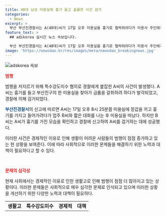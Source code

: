 ```yaml
---
title: 40대 남성 미용실에 흉기 들고 출몰한 사건 검거
categories:
  - News
excerpt: >
  부산 부산진경찰서는 A(40대)씨가 17일 오후 미용실을 흉기로 협박하려다가 미용사 주인에게 발각돼 경찰에 체포됐다고 20일 밝혔다. A씨는 흉기를 감춘 채 미용실을 찾아가 미용사와 대화를 나눈 뒤 떠났으나 CCTV 확인 후 신고됐다. A씨는 경찰 조사에서 “생활고로 범행을 저질렀다”고 시인한 것으로 전해졌다.
feature_text: >
  ## adskorea 실시간 뉴스 속보입니다.

  부산 부산진경찰서는 A(40대)씨가 17일 오후 미용실을 흉기로 협박하려다가 미용사 주인에게 발각돼 경찰에 체포됐다고 20일 밝혔다. A씨는 흉기를 감춘 채 미용실을 찾아가 미용사와 대화를 나눈 뒤 떠났으나 CCTV 확인 후 신고됐다. A씨는 경찰 조사에서 “생활고로 범행을 저질렀다”고 시인한 것으로 전해졌다.
image: 'https://newsdao.kr/res/images/meta/newsdao_breakingnews.jpg'
---
```


<p><img src="https://newsdao.kr/res/images/meta/newsdao_breakingnews.jpg" alt="adskorea 속보" /></p>

<p><b><span style="color: #ee2323;">범행</span></b></p>

<p>범행을 저지르기 위해 특수강도미수 혐의로 경찰에게 붙잡힌 A씨의 사건이 발생했다. A씨는 흉기를 들고 부산진구의 한 미용실을 찾아가 금품을 갈취하려 하다가 발각되었고, 경찰에 의해 검거되었다.</p>

<p><b><span style="color: #1a5490;">부산진경찰서</span></b>의 신고에 따르면 A씨는 17일 오후 8시 25분쯤 미용실에 장갑을 끼고 흉기를 가지고 들어가려다가 업주 B씨와 짧은 대화를 나눈 후 미용실을 떠났다. 하지만 B씨는 A씨가 흉기를 가진 모습을 확인하고 경찰에 신고하여 A씨를 검거하는 데에 성공했다.</p>

<p>이러한 사건은 경제적인 이유로 인해 생활이 어려운 사람들의 범행이 점점 증가하고 있는 현 상황을 보여준다. 이에 따라 사회적으로 이러한 문제들을 해결하기 위한 노력과 대책이 필요하다고 할 수 있다. </p>

<p data-ke-size="size16">&nbsp;</p>

<p><b><span style="color: #ee2323;">문제의 심각성</span></b></p>

<p>현재 사회에서는 경제적인 이유로 인한 생활고로 인해 범행이 점점 더 많아지고 있는 상황이다. 이러한 문제들은 사회적으로 매우 심각한 문제로 인식되고 있으며 이러한 상황을 개선하기 위한 다양한 노력과 대책이 필요하다.</p>

<table>
    <tbody>
        <tr>
            <td style="text-align: center; height: 17px;"><b>생활고</b></td>
            <td style="text-align: center; height: 17px;"><b>특수강도미수</b></td>
            <td style="text-align: center; height: 17px;"><b>경제적</b></td>
            <td style="text-align: center; height: 17px;"><b>대책</b></td>
        </tr>
    </tbody>
</table>

<p data-ke-size="size16">&nbsp;</p>

